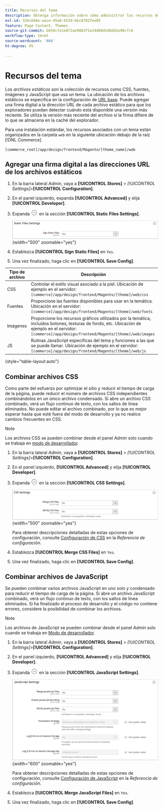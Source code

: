 ```yaml
---
title: Recursos del tema
description: Obtenga información sobre cómo administrar los recursos de temáticas, como CSS, fuentes, imágenes y archivos JavaScript.
exl-id: 326c648e-eace-45a0-b53d-bbc8702fee05
feature: Page Content, Themes
source-git-commit: b659c7e1e8f2ae9883f1e24d8045d6dd1e90cfc0
workflow-type: tm+mt
source-wordcount: '464'
ht-degree: 0%

---
```


# Recursos del tema

Los _archivos estáticos_ son la colección de recursos como CSS, fuentes, imágenes y JavaScript que usa un tema. La ubicación de los archivos estáticos se especifica en la configuración de [URL base](../stores-purchase/store-urls.md). Puede agregar una firma digital a la dirección URL de cada archivo estático para que los exploradores puedan detectar cuándo está disponible una versión más reciente. Se utiliza la versión más reciente del archivo si la firma difiere de lo que se almacena en la caché del explorador.

Para una instalación estándar, los recursos asociados con un tema están organizados en la carpeta `web` en la siguiente ubicación debajo de la raíz [!DNL Commerce].

`[commerce_root]/app/design/frontend/Magento/[theme_name]/web`

## Agregar una firma digital a las direcciones URL de los archivos estáticos

1. En la barra lateral _Admin_, vaya a **[!UICONTROL Stores]** > _[!UICONTROL Settings]_>**[!UICONTROL Configuration]**.

1. En el panel izquierdo, expanda **[!UICONTROL Advanced]** y elija **[!UICONTROL Developer]**.

1. Expanda ![Selector de expansión](../assets/icon-display-expand.png) en la sección **[!UICONTROL Static Files Settings]**.

   ![Configuración de archivos estáticos](./assets/developer-static-files-settings.png){width="500" zoomable="yes"}

1. Establezca **[!UICONTROL Sign Static Files]** en `Yes`.

1. Una vez finalizado, haga clic en **[!UICONTROL Save Config]**.

| Tipo de archivo | Descripción |
|--- |--- |
| CSS | Controlar el estilo visual asociado a la piel. Ubicación de ejemplo en el servidor: `[commerce]/app/design/frontend/Magento/[theme]/web/css` |
| Fuentes | Proporcione las fuentes disponibles para usar en la temática. Ubicación en el servidor: `[commerce]/app/design/frontend/Magento/[theme]/web/fonts` |
| Imágenes | Proporcione los recursos gráficos utilizados por la temática, incluidos botones, texturas de fondo, etc. Ubicación de ejemplo en el servidor: `[commerce]/app/design/frontend/Magento/[theme]/web/images` |
| JS | Rutinas JavaScript específicas del tema y funciones a las que se puede llamar. Ubicación de ejemplo en el servidor: `[commerce]/app/design/frontend/Magento/[theme]/web/js` |

{style="table-layout:auto"}

## Combinar archivos CSS

Como parte del esfuerzo por optimizar el sitio y reducir el tiempo de carga de la página, puede reducir el número de archivos CSS independientes combinándolos en un único archivo condensado. Si abre un archivo CSS combinado, verá un flujo continuo de texto, con los saltos de línea eliminados. No puede editar el archivo combinado, por lo que es mejor esperar hasta que esté fuera del modo de desarrollo y ya no realice cambios frecuentes en CSS.

>[!NOTE]
>
>Los archivos CSS se pueden combinar desde el panel _Admin_ solo cuando se trabaja en [modo de desarrollador](../systems/developer-tools.md#operation-modes).

1. En la barra lateral _Admin_, vaya a **[!UICONTROL Stores]** > _[!UICONTROL Settings]_>**[!UICONTROL Configuration]**.

1. En el panel izquierdo, **[!UICONTROL Advanced]** y elija **[!UICONTROL Developer]**.

1. Expanda ![Selector de expansión](../assets/icon-display-expand.png) en la sección **[!UICONTROL CSS Settings]**.

   ![Configuración de CSS](./assets/developer-css-settings.png){width="500" zoomable="yes"}

   Para obtener descripciones detalladas de estas opciones de configuración, consulte [Configuración de CSS](../configuration-reference/advanced/developer.md#css-settings) en la _Referencia de configuración_.

1. Establezca **[!UICONTROL Merge CSS Files]** en `Yes`.

1. Una vez finalizado, haga clic en **[!UICONTROL Save Config]**.

## Combinar archivos de JavaScript

Se pueden combinar varios archivos JavaScript en uno solo y condensado para reducir el tiempo de carga de la página. Si abre un archivo JavaScript combinado, verá un flujo continuo de texto, con los saltos de línea eliminados. Si ha finalizado el proceso de desarrollo y el código no contiene errores, considere la posibilidad de combinar los archivos.

>[!NOTE]
>
>Los archivos de JavaScript se pueden combinar desde el panel _Admin_ solo cuando se trabaja en [Modo de desarrollador](../systems/developer-tools.md#operation-modes).

1. En la barra lateral _Admin_, vaya a **[!UICONTROL Stores]** > _[!UICONTROL Settings]_>**[!UICONTROL Configuration]**.

1. En el panel izquierdo, **[!UICONTROL Advanced]** y elija **[!UICONTROL Developer]**.

1. Expanda ![Selector de expansión](../assets/icon-display-expand.png) en la sección **[!UICONTROL JavaScript Settings]**.

   ![Configuración de JavaScript](./assets/developer-javascript-settings.png){width="600" zoomable="yes"}

   Para obtener descripciones detalladas de estas opciones de configuración, consulte [Configuración de JavaScript](../configuration-reference/advanced/developer.md#javascript-settings) en la _Referencia de configuración_.

1. Establezca **[!UICONTROL Merge JavaScript Files]** en `Yes`.

1. Una vez finalizado, haga clic en **[!UICONTROL Save Config]**.
